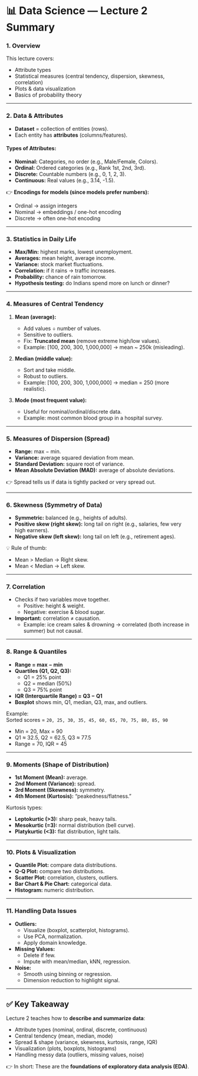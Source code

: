 # 📊 Data Science — Lecture 2 Summary

### 1. Overview
This lecture covers:
- Attribute types  
- Statistical measures (central tendency, dispersion, skewness, correlation)  
- Plots & data visualization  
- Basics of probability theory  

---

### 2. Data & Attributes
- **Dataset** = collection of entities (rows).  
- Each entity has **attributes** (columns/features).  

#### Types of Attributes:
- **Nominal:** Categories, no order (e.g., Male/Female, Colors).  
- **Ordinal:** Ordered categories (e.g., Rank 1st, 2nd, 3rd).  
- **Discrete:** Countable numbers (e.g., 0, 1, 2, 3).  
- **Continuous:** Real values (e.g., 3.14, -1.5).  

👉 **Encodings for models (since models prefer numbers):**  
- Ordinal → assign integers  
- Nominal → embeddings / one-hot encoding  
- Discrete → often one-hot encoding  

---

### 3. Statistics in Daily Life
- **Max/Min:** highest marks, lowest unemployment.  
- **Averages:** mean height, average income.  
- **Variance:** stock market fluctuations.  
- **Correlation:** if it rains → traffic increases.  
- **Probability:** chance of rain tomorrow.  
- **Hypothesis testing:** do Indians spend more on lunch or dinner?  

---

### 4. Measures of Central Tendency
1. **Mean (average):**  
   - Add values ÷ number of values.  
   - Sensitive to outliers.  
   - Fix: **Truncated mean** (remove extreme high/low values).  
   - Example: [100, 200, 300, 1,000,000] → mean ~ 250k (misleading).  

2. **Median (middle value):**  
   - Sort and take middle.  
   - Robust to outliers.  
   - Example: [100, 200, 300, 1,000,000] → median = 250 (more realistic).  

3. **Mode (most frequent value):**  
   - Useful for nominal/ordinal/discrete data.  
   - Example: most common blood group in a hospital survey.  

---

### 5. Measures of Dispersion (Spread)
- **Range:** max − min.  
- **Variance:** average squared deviation from mean.  
- **Standard Deviation:** square root of variance.  
- **Mean Absolute Deviation (MAD):** average of absolute deviations.  

👉 Spread tells us if data is tightly packed or very spread out.  

---

### 6. Skewness (Symmetry of Data)
- **Symmetric:** balanced (e.g., heights of adults).  
- **Positive skew (right skew):** long tail on right (e.g., salaries, few very high earners).  
- **Negative skew (left skew):** long tail on left (e.g., retirement ages).  

💡 Rule of thumb:  
- Mean > Median → Right skew.  
- Mean < Median → Left skew.  

---

### 7. Correlation
- Checks if two variables move together.  
  - Positive: height & weight.  
  - Negative: exercise & blood sugar.  
- **Important:** correlation ≠ causation.  
  - Example: ice cream sales & drowning → correlated (both increase in summer) but not causal.  

---

### 8. Range & Quantiles
- **Range = max − min**  
- **Quartiles (Q1, Q2, Q3):**  
  - Q1 = 25% point  
  - Q2 = median (50%)  
  - Q3 = 75% point  
- **IQR (Interquartile Range) = Q3 − Q1**  
- **Boxplot** shows min, Q1, median, Q3, max, and outliers.  

Example:  
Sorted scores = `20, 25, 30, 35, 45, 60, 65, 70, 75, 80, 85, 90`  
- Min = 20, Max = 90  
- Q1 ≈ 32.5, Q2 = 62.5, Q3 ≈ 77.5  
- Range = 70, IQR = 45  

---

### 9. Moments (Shape of Distribution)
- **1st Moment (Mean):** average.  
- **2nd Moment (Variance):** spread.  
- **3rd Moment (Skewness):** symmetry.  
- **4th Moment (Kurtosis):** “peakedness/flatness.”  

Kurtosis types:  
- **Leptokurtic (>3):** sharp peak, heavy tails.  
- **Mesokurtic (=3):** normal distribution (bell curve).  
- **Platykurtic (<3):** flat distribution, light tails.  

---

### 10. Plots & Visualization
- **Quantile Plot:** compare data distributions.  
- **Q-Q Plot:** compare two distributions.  
- **Scatter Plot:** correlation, clusters, outliers.  
- **Bar Chart & Pie Chart:** categorical data.  
- **Histogram:** numeric distribution.  

---

### 11. Handling Data Issues
- **Outliers:**  
  - Visualize (boxplot, scatterplot, histograms).  
  - Use PCA, normalization.  
  - Apply domain knowledge.  
- **Missing Values:**  
  - Delete if few.  
  - Impute with mean/median, kNN, regression.  
- **Noise:**  
  - Smooth using binning or regression.  
  - Dimension reduction to highlight signal.  

---

## ✅ Key Takeaway
Lecture 2 teaches how to **describe and summarize data**:  
- Attribute types (nominal, ordinal, discrete, continuous)  
- Central tendency (mean, median, mode)  
- Spread & shape (variance, skewness, kurtosis, range, IQR)  
- Visualization (plots, boxplots, histograms)  
- Handling messy data (outliers, missing values, noise)  

👉 In short: These are the **foundations of exploratory data analysis (EDA)**.
